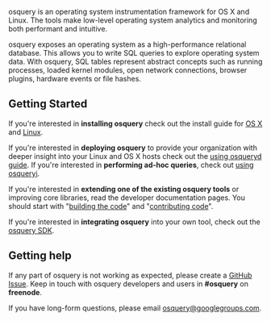 osquery is an operating system instrumentation framework for OS X and Linux.
The tools make low-level operating system analytics and monitoring both performant and intuitive.

osquery exposes an operating system as a high-performance relational database. This allows you to write SQL queries to explore operating system data. With osquery, SQL tables represent abstract concepts such as running processes, loaded kernel modules, open network connections, browser plugins, hardware events or file hashes.

## Getting Started

If you're interested in **installing osquery** check out the install guide for [OS X](installation/install-osx.md) and [Linux](installation/install-linux.md).

If you're interested in **deploying osquery** to provide your organization with deeper insight into your Linux and OS X hosts check out the [using osqueryd guide](introduction/using-osqueryd.md).
If you're interested in **performing ad-hoc queries**, check out [using osqueryi](introduction/using-osqueryi.md).

If you're interested in **extending one of the existing osquery tools** or improving core libraries, read the developer documentation pages. You should start with "[building the code](development/building.md)" and "[contributing code](development/contributing-code.md)".

If you're interested in **integrating osquery** into your own tool, check out the [osquery SDK](development/osquery-sdk.md).

## Getting help

If any part of osquery is not working as expected, please create a [GitHub Issue](https://github.com/facebook/osquery/issues). Keep in touch with osquery developers and users in **#osquery** on **freenode**.

If you have long-form questions, please email [osquery@googlegroups.com](mailto:osquery@googlegroups.com).
